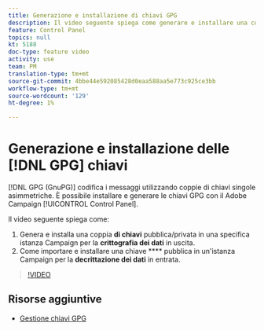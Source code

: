 ```yaml
---
title: Generazione e installazione di chiavi GPG
description: Il video seguente spiega come generare e installare una coppia di chiavi pubblica/privata in una specifica istanza Campaign per la crittografia dei dati in uscita e come importare e installare una chiave pubblica in un'istanza Campaign per la decrittazione dei dati in ingresso.
feature: Control Panel
topics: null
kt: 5188
doc-type: feature video
activity: use
team: PM
translation-type: tm+mt
source-git-commit: 4bbe44e592085428d0eaa588aa5e773c925ce3bb
workflow-type: tm+mt
source-wordcount: '129'
ht-degree: 1%

---
```



# Generazione e installazione delle [!DNL GPG] chiavi

[!DNL GPG (GnuPG)] codifica i messaggi utilizzando coppie di chiavi singole asimmetriche. È possibile installare e generare le chiavi GPG con il Adobe Campaign  [!UICONTROL Control Panel].

Il video seguente spiega come:

1. Genera e installa una coppia **di chiavi** pubblica/privata in una specifica istanza Campaign per la **crittografia dei dati** in uscita.
2. Come importare e installare una chiave **** pubblica in un&#39;istanza Campaign per la **decrittazione dei dati** in entrata.

>[!VIDEO](https://video.tv.adobe.com/v/34201?quality=12)

## Risorse aggiuntive

* [Gestione chiavi GPG](https://docs.adobe.com/content/help/en/control-panel/using/instances-settings/gpg-keys-management.html)